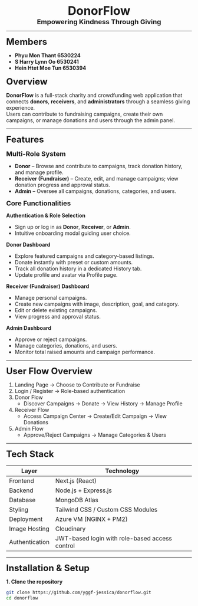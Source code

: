 <p align="center">
  <font size="6"><b>DonorFlow</b></font><br>
  <font size="4"><b>Empowering Kindness Through Giving</b></font>
</p>

---

<font size="5"><b>Members</b></font>
- **Phyu Mon Thant 6530224**
- **S Harry Lynn Oo 6530241**
- **Hein Htet Moe Tun 6530394**

<font size="5"><b>Overview</b></font>

**DonorFlow** is a full-stack charity and crowdfunding web application that connects **donors**, **receivers**, and **administrators** through a seamless giving experience.  
Users can contribute to fundraising campaigns, create their own campaigns, or manage donations and users through the admin panel.

---

<font size="5"><b>Features</b></font>

<font size="4"><b>Multi-Role System</b></font>
- **Donor** – Browse and contribute to campaigns, track donation history, and manage profile.  
- **Receiver (Fundraiser)** – Create, edit, and manage campaigns; view donation progress and approval status.  
- **Admin** – Oversee all campaigns, donations, categories, and users.

<font size="4"><b>Core Functionalities</b></font>

**Authentication & Role Selection**
- Sign up or log in as **Donor**, **Receiver**, or **Admin**.
- Intuitive onboarding modal guiding user choice.

**Donor Dashboard**
- Explore featured campaigns and category-based listings.
- Donate instantly with preset or custom amounts.
- Track all donation history in a dedicated History tab.
- Update profile and avatar via Profile page.

**Receiver (Fundraiser) Dashboard**
- Manage personal campaigns.
- Create new campaigns with image, description, goal, and category.
- Edit or delete existing campaigns.
- View progress and approval status.

**Admin Dashboard**
- Approve or reject campaigns.
- Manage categories, donations, and users.
- Monitor total raised amounts and campaign performance.

---

<font size="5"><b>User Flow Overview</b></font>

1. Landing Page → Choose to Contribute or Fundraise  
2. Login / Register → Role-based authentication  
3. Donor Flow  
   - Discover Campaigns → Donate → View History → Manage Profile  
4. Receiver Flow  
   - Access Campaign Center → Create/Edit Campaign → View Donations  
5. Admin Flow  
   - Approve/Reject Campaigns → Manage Categories & Users

---

<font size="5"><b>Tech Stack</b></font>

| Layer | Technology |
|-------|-------------|
| Frontend | Next.js (React) |
| Backend | Node.js + Express.js |
| Database | MongoDB Atlas |
| Styling | Tailwind CSS / Custom CSS Modules |
| Deployment | Azure VM (NGINX + PM2) |
| Image Hosting | Cloudinary |
| Authentication | JWT-based login with role-based access control |

---

<font size="5"><b>Installation & Setup</b></font>

**1. Clone the repository**
```bash
git clone https://github.com/yggf-jessica/donorflow.git
cd donorflow
